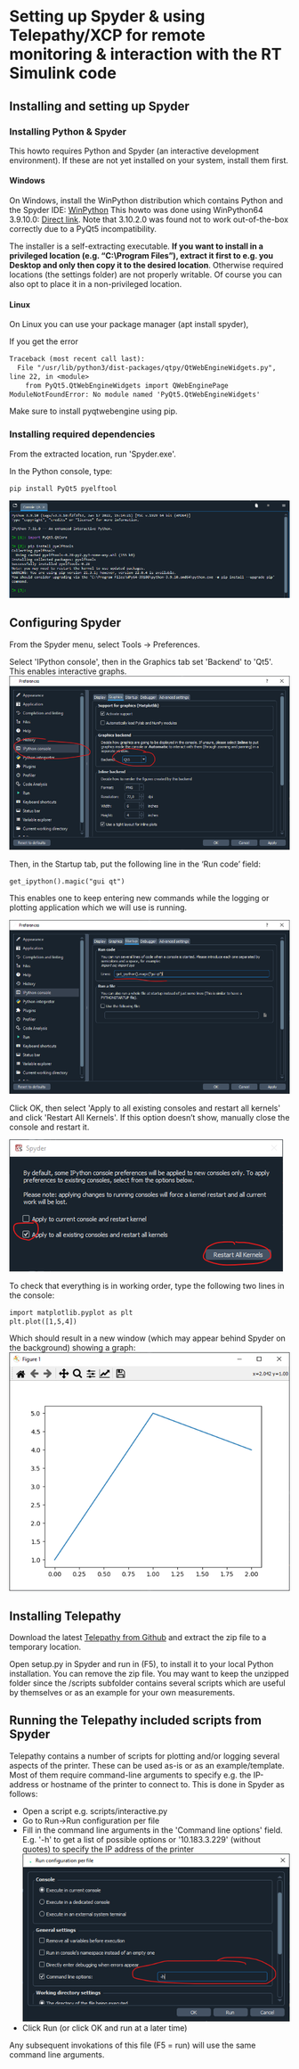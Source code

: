 # Setting up Spyder & using Telepathy/XCP for remote monitoring & interaction with the RT Simulink code

## Installing and setting up Spyder
### Installing Python & Spyder
This howto requires Python and Spyder (an interactive development environment). If these are not yet installed on your system, install them first. 

#### Windows
On Windows, install the WinPython distribution which contains Python and the Spyder IDE: [WinPython](https://winpython.github.io/)
This howto was done using WinPython64 3.9.10.0: [Direct link](https://github.com/winpython/winpython/releases/download/4.6.20220116/Winpython64-3.9.10.0.exe). Note that 3.10.2.0 was found not to work out-of-the-box correctly due to a PyQt5 incompatibility.

The installer is a self-extracting executable. **If you want to install in a privileged location (e.g. “C:\Program Files”), extract it first to e.g. you Desktop and only then copy it to the desired location**. Otherwise required locations (the settings folder) are not properly writable. Of course you can also opt to place it in a non-privileged location.

#### Linux
On Linux you can use your package manager (apt install spyder), 

If you get the error
```
Traceback (most recent call last):
  File "/usr/lib/python3/dist-packages/qtpy/QtWebEngineWidgets.py", line 22, in <module>
    from PyQt5.QtWebEngineWidgets import QWebEnginePage
ModuleNotFoundError: No module named 'PyQt5.QtWebEngineWidgets'
```

Make sure to install pyqtwebengine using pip.



### Installing required dependencies
From the extracted location, run 'Spyder.exe'. 

In the Python console, type:


```
pip install PyQt5 pyelftool
```
![](spyder_setup_pyelftools.png)
 

## Configuring Spyder
From the Spyder menu, select Tools → Preferences. 

Select 'IPython console', then in the Graphics tab set 'Backend' to 'Qt5'. This enables interactive graphs.
![](spyder_setup_graphics.png)

Then, in the Startup tab, put the following line in the ‘Run code’ field:

```
get_ipython().magic("gui qt")
```

This enables one to keep entering new commands while the logging or plotting application which we will use is running.

![](spyder_setup_magic_gui_qt.png)


Click OK, then select 'Apply to all existing consoles and restart all kernels' and click 'Restart All Kernels'. If this option doesn’t show, manually close the console and restart it.

![](spyder_setup_restart_kernels.png)

To check that everything is in working order, type the following two lines in the console:

```
import matplotlib.pyplot as plt
plt.plot([1,5,4])
```

Which should result in a new window (which may appear behind Spyder on the background) showing a graph:
![](spyder_setup_testgraph.png)

## Installing Telepathy
Download the latest [Telepathy from Github](https://github.com/Ultimaker/Telepathy/archive/refs/heads/master.zip) and extract the zip file to a temporary location.

Open setup.py in Spyder and run in (F5), to install it to your local Python installation. You can remove the zip file. You may want to keep the unzipped folder since the /scripts subfolder contains several scripts which are useful by themselves or as an example for your own measurements.

## Running the Telepathy included scripts from Spyder

Telepathy contains a number of scripts for plotting and/or logging several aspects of the printer. These can be used as-is or as an example/template. Most of them require command-line arguments to specify e.g. the IP-address or hostname of the printer to connect to. This is done in Spyder as follows:

- Open a script e.g. scripts/interactive.py
- Go to Run->Run configuration per file
- Fill in the command line arguments in the 'Command line options' field. E.g. '-h' to get a list of possible options or '10.183.3.229' (without quotes) to specify the IP address of the printer
  ![](spyder_setup_run_config.png)
- Click Run (or click OK and run at a later time)

Any subsequent invokations of this file (F5 = run) will use the same command line arguments.